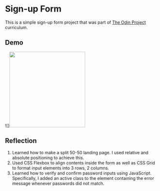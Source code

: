 # Sign-up Form

This is a simple sign-up form project that was part of [The Odin Project](https://www.theodinproject.com/lessons/node-path-intermediate-html-and-css-sign-up-form) curriculum.

## Demo

![]<img src="../project-demo-gif/sign-up-form.gif" width="250" height="250"/>

## Reflection

1. Learned how to make a split 50-50 landing page. I used relative and absolute positioning to achieve this.
2. Used CSS Flexbox to align contents inside the form as well as CSS Grid to format input elements into 3 rows, 2 columns.
3. Learned how to verify and confirm password inputs using JavaScript. Specifically, I added an active class to the element containing the error message whenever passwords did not match.
